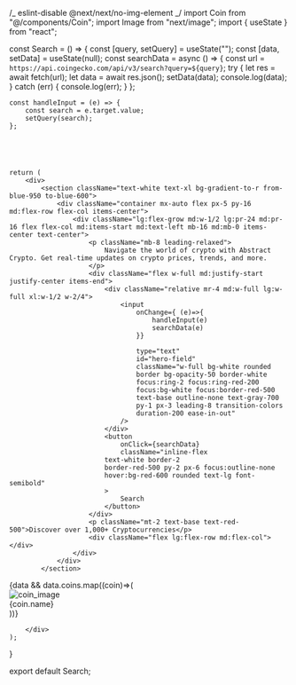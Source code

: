 /_ eslint-disable @next/next/no-img-element _/
import Coin from "@/components/Coin";
import Image from "next/image";
import { useState } from "react";

const Search = () => {
const [query, setQuery] = useState("");
const [data, setData] = useState(null);
const searchData = async () => {
const url = `https://api.coingecko.com/api/v3/search?query=${query}`;
try {
let res = await fetch(url);
let data = await res.json();
setData(data);
console.log(data);
} catch (err) {
console.log(err);
}
};

    const handleInput = (e) => {
        const search = e.target.value;
        setQuery(search);
    };





    return (
        <div>
            <section className="text-white text-xl bg-gradient-to-r from-blue-950 to-blue-600">
                <div className="container mx-auto flex px-5 py-16  md:flex-row flex-col items-center">
                    <div className="lg:flex-grow md:w-1/2 lg:pr-24 md:pr-16 flex flex-col md:items-start md:text-left mb-16 md:mb-0 items-center text-center">
                        <p className="mb-8 leading-relaxed">
                            Navigate the world of crypto with Abstract Crypto. Get real-time updates on crypto prices, trends, and more.
                        </p>
                        <div className="flex w-full md:justify-start justify-center items-end">
                            <div className="relative mr-4 md:w-full lg:w-full xl:w-1/2 w-2/4">
                                <input
                                    onChange={ (e)=>{
                                        handleInput(e)
                                        searchData(e)
                                    }}

                                    type="text"
                                    id="hero-field"
                                    className="w-full bg-white rounded
                                    border bg-opacity-50 border-white
                                    focus:ring-2 focus:ring-red-200
                                    focus:bg-white focus:border-red-500
                                    text-base outline-none text-gray-700
                                    py-1 px-3 leading-8 transition-colors
                                    duration-200 ease-in-out"
                                />
                            </div>
                            <button
                                onClick={searchData}
                                className="inline-flex
                            text-white border-2
                            border-red-500 py-2 px-6 focus:outline-none
                            hover:bg-red-600 rounded text-lg font-semibold"
                            >
                                Search
                            </button>
                        </div>
                        <p className="mt-2 text-base text-red-500">Discover over 1,000+ Cryptocurrencies</p>
                        <div className="flex lg:flex-row md:flex-col"></div>
                    </div>
                </div>
            </section>

<div className="border-8">
    {data && data.coins.map((coin)=>(
        <div key={coin.id} className='flex gap-2 ml-3 mt-3 p-2'>
            <img src={coin.thumb} alt='coin_image'/>
            <div>{coin.name}</div>
        </div>
    ))}
</div>

        </div>
    );

}

export default Search;
